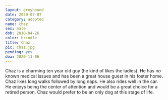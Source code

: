 ```yaml
---
layout: greyhound
date: 2020-07-07
category: adopted
name: chaz
sex: male
dob: 2010-04-26
color: brindle
title: Chaz
pic: chaz.jpg
pending: yes
doa: 2020-11-06
---
```

Chaz is a charming ten year old guy (he kind of likes the ladies). He has no known medical issues and has been a great house guest in his foster home. Chaz likes long walks followed by long naps. He also rides well in the car.  He enjoys being the center of attention and would be a great choice for a retired person. Chaz would prefer to be an only dog at this stage of life. 
